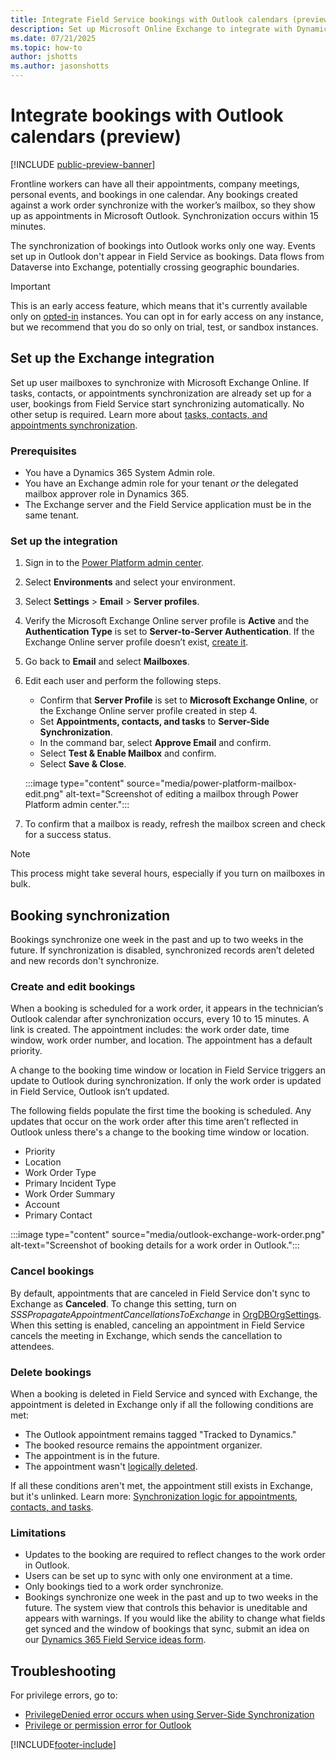 ```yaml
---
title: Integrate Field Service bookings with Outlook calendars (preview)
description: Set up Microsoft Online Exchange to integrate with Dynamics 365 Field Service to synchronize bookings.
ms.date: 07/21/2025
ms.topic: how-to
author: jshotts
ms.author: jasonshotts
---
```


# Integrate bookings with Outlook calendars (preview)

[!INCLUDE [public-preview-banner](../includes/public-preview-banner.md)]

Frontline workers can have all their appointments, company meetings, personal events, and bookings in one calendar. Any bookings created against a work order synchronize with the worker’s mailbox, so they show up as appointments in Microsoft Outlook. Synchronization occurs within 15 minutes.

The synchronization of bookings into Outlook works only one way. Events set up in Outlook don't appear in Field Service as bookings. Data flows from Dataverse into Exchange, potentially crossing geographic boundaries.

> [!IMPORTANT]
> This is an early access feature, which means that it's currently available only on [opted-in](/power-platform/admin/opt-in-early-access-updates) instances. You can opt in for early access on any instance, but we recommend that you do so only on trial, test, or sandbox instances.

## Set up the Exchange integration

Set up user mailboxes to synchronize with Microsoft Exchange Online. If tasks, contacts, or appointments synchronization are already set up for a user, bookings from Field Service start synchronizing automatically. No other setup is required. Learn more about [tasks, contacts, and appointments synchronization](/power-platform/admin/set-up-server-side-synchronization-of-email-appointments-contacts-and-tasks).

### Prerequisites

- You have a Dynamics 365 System Admin role.
- You have an Exchange admin role for your tenant *or* the delegated mailbox approver role in Dynamics 365.
- The Exchange server and the Field Service application must be in the same tenant.

### Set up the integration

1. Sign in to the [Power Platform admin center](https://admin.powerplatform.microsoft.com/).

1. Select **Environments** and select your environment.

1. Select **Settings** > **Email** > **Server profiles**.

1. Verify the Microsoft Exchange Online server profile is **Active** and the **Authentication Type** is set to **Server-to-Server Authentication**. If the Exchange Online server profile doesn’t exist, [create it](/power-platform/admin/connect-exchange-online#create-an-email-server-profile-for-exchange-online).

1. Go back to **Email** and select **Mailboxes**.

1. Edit each user and perform the following steps.

   - Confirm that **Server Profile** is set to **Microsoft Exchange Online**, or the Exchange Online server profile created in step 4.
   - Set **Appointments, contacts, and tasks** to **Server-Side Synchronization**.
   - In the command bar, select **Approve Email** and confirm.
   - Select **Test & Enable Mailbox** and confirm.
   - Select **Save & Close**.

   :::image type="content" source="media/power-platform-mailbox-edit.png" alt-text="Screenshot of editing a mailbox through Power Platform admin center.":::

1. To confirm that a mailbox is ready, refresh the mailbox screen and check for a success status.

> [!NOTE]
> This process might take several hours, especially if you turn on mailboxes in bulk.

## Booking synchronization

Bookings synchronize one week in the past and up to two weeks in the future. If synchronization is disabled, synchronized records aren’t deleted and new records don't synchronize.

### Create and edit bookings

When a booking is scheduled for a work order, it appears in the technician’s Outlook calendar after synchronization occurs, every 10 to 15 minutes. A link is created. The appointment includes: the work order date, time window, work order number, and location. The appointment has a default priority.

A change to the booking time window or location in Field Service triggers an update to Outlook during synchronization. If only the work order is updated in Field Service, Outlook isn’t updated.

The following fields populate the first time the booking is scheduled. Any updates that occur on the work order after this time aren’t reflected in Outlook unless there's a change to the booking time window or location.

- Priority
- Location
- Work Order Type
- Primary Incident Type
- Work Order Summary
- Account
- Primary Contact

:::image type="content" source="media/outlook-exchange-work-order.png" alt-text="Screenshot of booking details for a work order in Outlook.":::

### Cancel bookings

By default, appointments that are canceled in Field Service don't sync to Exchange as **Canceled**. To change this setting, turn on *SSSPropagateAppointmentCancellationsToExchange* in [OrgDBOrgSettings](/power-platform/admin/orgdborgsettings). When this setting is enabled, canceling an appointment in Field Service cancels the meeting in Exchange, which sends the cancellation to attendees.

### Delete bookings

When a booking is deleted in Field Service and synced with Exchange, the appointment is deleted in Exchange only if all the following conditions are met:

- The Outlook appointment remains tagged "Tracked to Dynamics."
- The booked resource remains the appointment organizer.
- The appointment is in the future.
- The appointment wasn't [logically deleted](/power-platform/admin/sync-logic#ignore-logically-deleted-items-during-sync).

If all these conditions aren't met, the appointment still exists in Exchange, but it's unlinked. Learn more: [Synchronization logic for appointments, contacts, and tasks](/power-platform/admin/sync-logic#syncing-canceled-and-deleted-appointments-from-dynamics-365-to-exchange).  

### Limitations

- Updates to the booking are required to reflect changes to the work order in Outlook.
- Users can be set up to sync with only one environment at a time.
- Only bookings tied to a work order synchronize.
- Bookings synchronize one week in the past and up to two weeks in the future. The system view that controls this behavior is uneditable and appears with warnings. If you would like the ability to change what fields get synced and the window of bookings that sync, submit an idea on our [Dynamics 365 Field Service ideas form](https://experience.dynamics.com/ideas/categories/list/?category=a2fa5aca-3f2d-e811-813c-e0071b6ad011&forum=bee3d862-df65-e811-a95d-000d3a1be7ad).

## Troubleshooting

For privilege errors, go to:

- [PrivilegeDenied error occurs when using Server-Side Synchronization](/previous-versions/troubleshoot/dynamics/crm/privilegedenied-error-when-using-server-side-sync)
- [Privilege or permission error for Outlook](/troubleshoot/power-platform/dataverse/d365-app-outlook/privilege-error-occurs-when-using-dynamics-365-app-for-outlook#more-information)

[!INCLUDE[footer-include](../includes/footer-banner.md)]
